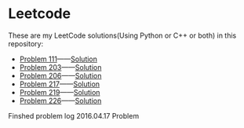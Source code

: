 # Leetcode
These are my LeetCode solutions(Using Python or C++ or both) in this repository:

* [Problem 111](https://leetcode.com/problems/invert-binary-tree/)——[Solution](https://github.com/Relics/Leetcode/tree/master/Src/111_Minimum%20Depth%20of%20Binary%20Tree)
* [Problem 203](https://leetcode.com/problems/remove-linked-list-elements/)——[Solution](https://github.com/Relics/Leetcode/tree/master/Src/203_Remove%20Linked%20List%20Elements)
* [Problem 206](https://leetcode.com/problems/reverse-linked-list/)——[Solution](https://github.com/Relics/Leetcode/tree/master/Src/206_Reverse%20Linked%20List)
* [Problem 217](https://leetcode.com/problems/contains-duplicate/)——[Solution](https://github.com/Relics/Leetcode/tree/master/Src/217_Contains%20Duplicate)
* [Problem 219](https://leetcode.com/problems/contains-duplicate-ii/)——[Solution](https://github.com/Relics/Leetcode/tree/master/Src/219_Contains%20Duplicate%20II)
* [Problem 226](https://leetcode.com/problems/invert-binary-tree/)——[Solution](https://github.com/Relics/Leetcode/tree/master/Src/226_Invert%20Binary%20Tree)


Finshed problem log
2016.04.17
Problem 
